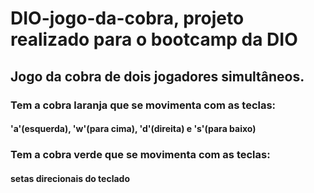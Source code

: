 # DIO-jogo-da-cobra, projeto realizado para o bootcamp da DIO
## Jogo da cobra de dois jogadores simultâneos.

### Tem a cobra laranja que se movimenta com as teclas:
#### 'a'(esquerda), 'w'(para cima), 'd'(direita) e 's'(para baixo)

### Tem a cobra verde que se movimenta com as teclas:
#### setas direcionais do teclado


